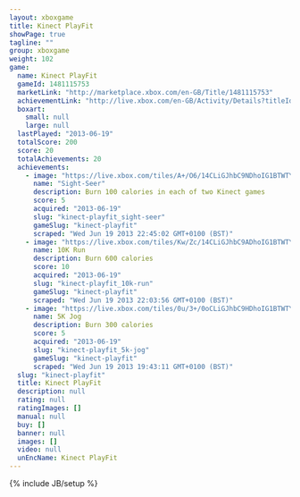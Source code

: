 ```yaml
---
layout: xboxgame
title: Kinect PlayFit
showPage: true
tagline: ""
group: xboxgame
weight: 102
game: 
  name: Kinect PlayFit
  gameId: 1481115753
  marketLink: "http://marketplace.xbox.com/en-GB/Title/1481115753"
  achievementLink: "http://live.xbox.com/en-GB/Activity/Details?titleId=1481115753"
  boxart: 
    small: null
    large: null
  lastPlayed: "2013-06-19"
  totalScore: 200
  score: 20
  totalAchievements: 20
  achievements: 
    - image: "https://live.xbox.com/tiles/A+/O6/14CLiGJhbC9NDhoIG1BTWTY5L2FjaC8wLzQ5AAAAAOfn5-iV4x8=.jpg"
      name: "Sight-Seer"
      description: Burn 100 calories in each of two Kinect games
      score: 5
      acquired: "2013-06-19"
      slug: "kinect-playfit_sight-seer"
      gameSlug: "kinect-playfit"
      scraped: "Wed Jun 19 2013 22:45:02 GMT+0100 (BST)"
    - image: "https://live.xbox.com/tiles/Kw/Zc/14CLiGJhbC9ADhoIG1BTWTY5L2FjaC8wLzQ0AAAAAOfn5-hzBjc=.jpg"
      name: 10K Run
      description: Burn 600 calories
      score: 10
      acquired: "2013-06-19"
      slug: "kinect-playfit_10k-run"
      gameSlug: "kinect-playfit"
      scraped: "Wed Jun 19 2013 22:03:56 GMT+0100 (BST)"
    - image: "https://live.xbox.com/tiles/0u/3+/0oCLiGJhbC9HDhoIG1BTWTY5L2FjaC8wLzQzAAAAAOfn5-3R7c4=.jpg"
      name: 5K Jog
      description: Burn 300 calories
      score: 5
      acquired: "2013-06-19"
      slug: "kinect-playfit_5k-jog"
      gameSlug: "kinect-playfit"
      scraped: "Wed Jun 19 2013 19:43:11 GMT+0100 (BST)"
  slug: "kinect-playfit"
  title: Kinect PlayFit
  description: null
  rating: null
  ratingImages: []
  manual: null
  buy: []
  banner: null
  images: []
  video: null
  unEncName: Kinect PlayFit
---
```

{% include JB/setup %}